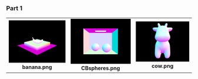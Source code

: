 ### Part 1

<table>
  <tr>
    <td align="center">
      <img src="assets/banana.png" width="200"><br>
      <strong>banana.png</strong>
    </td>
    <td align="center">
      <img src="assets/CBspheres.png" width="200"><br>
      <strong>CBspheres.png</strong>
    </td>
    <td align="center">
      <img src="assets/cow.png" width="200"><br>
      <strong>cow.png</strong>
    </td>
  </tr>
</table>
